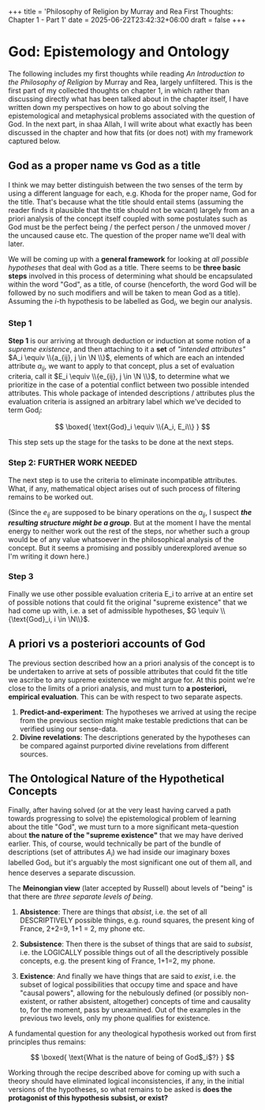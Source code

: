 +++
title = 'Philosophy of Religion by Murray and Rea First Thoughts: Chapter 1 - Part 1'
date = 2025-06-22T23:42:32+06:00
draft = false
+++
# God: Epistemology and Ontology
The following includes my first thoughts while reading _An Introduction to the Philosophy of Religion_ by Murray and Rea, largely unfiltered. This is the first part of my collected thoughts on chapter 1, in which rather than discussing directly what has been talked about in the chapter itself, I have written down my perspectives on how to go about solving the epistemological and metaphysical problems associated with the question of God. In the next part, in shaa Allah, I will write about what exactly has been discussed in the chapter and how that fits (or does not) with my framework captured below.

## God as a proper name vs God as a title
I think we may better distinguish between the two senses of the term by using a different language for each, e.g. Khoda for the proper name, God for the title. That's because what the title should entail stems (assuming the reader finds it plausible that the title should not be vacant) largely from an a priori analysis of the concept itself coupled with some postulates such as God must be the perfect being / the perfect person / the unmoved mover / the uncaused cause etc. The question of the proper name we'll deal with later.

We will be coming up with a **general framework** for looking at _all possible hypotheses_ that deal with God as a title. There seems to be **three basic steps** involved in this process of determining what should be encapsulated within the word "God", as a title, of course (henceforth, the word God will be followed by no such modifiers and will be taken to mean God as a title). Assuming the $i$-th hypothesis to be labelled as $\text{God}_i$, we begin our analysis. 

### Step 1
**Step 1** is our arriving at through deduction or induction at some notion of a _supreme existence_, and then attaching to it a **set** of _"intended attributes"_ $A_i \equiv \\{a_{ij}, j \in \N \\}$, elements of which are each an intended attribute $a_{ij}$, we want to apply to that concept, plus a set of evaluation criteria, call it $E_i \equiv \\{e_{ij}, j \in \N \\}$, to determine what we prioritize in the case of a potential conflict between two possible intended attributes. This whole package of intended descriptions / attributes plus the evaluation criteria is assigned an arbitrary label which we've decided to term $\text{God}_i$: 

$$
\boxed{
\text{God}_i \equiv \\{A_i, E_i\\}
}
$$ 

This step sets up the stage for the tasks to be done at the next steps.

### Step 2: FURTHER WORK NEEDED
The next step is to use the criteria to eliminate incompatible attributes. What, if any, mathematical object arises out of such process of filtering remains to be worked out. 

(Since the $e_{ij}$ are supposed to be binary operations on the $a_{ij}$, I suspect ***the resulting structure might be a group***. But at the moment I have the mental energy to neither work out the rest of the steps, nor whether such a group would be of any value whatsoever in the philosophical analysis of the concept. But it seems a promising and possibly underexplored avenue so I'm writing it down here.)

### Step 3
Finally we use other possible evaluation criteria E_i to arrive at an entire set of possible notions that could fit the original "supreme existence" that we had come up with, i.e. a set of admissible hypotheses, $G \equiv \\{\text{God}_i, i \in \N\\}$.

## A priori vs a posteriori accounts of God 
The previous section described how an a priori analysis of the concept is to be undertaken to arrive at sets of possible attributes that could fit the title we ascribe to any supreme existence we might argue for. At this point we're close to the limits of a priori analysis, and must turn to **a posteriori, empirical evaluation**. This can be with respect to two separate aspects. 

1. **Predict-and-experiment**: The hypotheses we arrived at using the recipe from the previous section might make testable predictions that can be verified using our sense-data. 
2. **Divine revelations**: The descriptions generated by the hypotheses can be compared against purported divine revelations from different sources.

## The Ontological Nature of the Hypothetical Concepts
Finally, after having solved (or at the very least having carved a path towards progressing to solve) the epistemological problem of learning about the title "God", we must turn to a more significant meta-question about **the nature of the "supreme existence"** that we may have derived earlier. This, of course, would technically be part of the bundle of descriptions (set of attributes $A_i$) we had inside our imaginary boxes labelled $\text{God}_i$, but it's arguably the most significant one out of them all, and hence deserves a separate discussion. 

The **Meinongian view** (later accepted by Russell) about levels of "being" is that there are _three separate levels of being_. 

1. **Absistence**: There are things that _absist_, i.e. the set of all DESCRIPTIVELY possible things, e.g. round squares, the present king of France, 2+2=9, 1+1 = 2, my phone etc. 

2. **Subsistence**: Then there is the subset of things that are said to _subsist_, i.e. the LOGICALLY possible things out of all the descriptively possible concepts, e.g. the present king of France, 1+1=2, my phone. 

3. **Existence**: And finally we have things that are said to _exist_, i.e. the subset of logical possibilities that occupy time and space and have "causal powers", allowing for the nebulously defined (or possibly non-existent, or rather absistent, altogether) concepts of time and causality to, for the moment, pass by unexamined. Out of the examples in the previous two levels, only my phone qualifies for existence. 

A fundamental question for any theological hypothesis worked out from first principles thus remains: 

$$
\boxed{
\text{What is the nature of being of God$_i$?}
}
$$

Working through the recipe described above for coming up with such a theory should have eliminated logical inconsistencies, if any, in the initial versions of the hypotheses, so what remains to be asked is **does the protagonist of this hypothesis subsist, or exist?**
